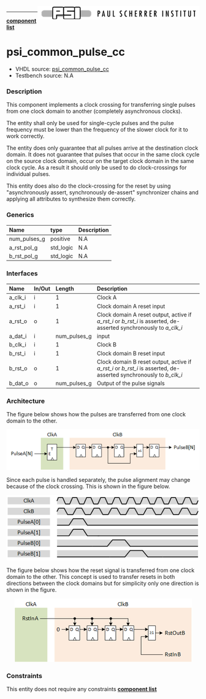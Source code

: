 <img align="right" src="../psi_logo.png">

***

[**component list**](../README.md)

# psi_common_pulse_cc
 - VHDL source: [psi_common_pulse_cc](../../hdl/psi_common_pulse_cc.vhd)
 - Testbench source: N.A

### Description

This component implements a clock crossing for transferring single pulses from one clock domain to another (completely asynchronous clocks).

The entity shall only be used for single-cycle pulses and the pulse frequency must be lower than the frequency of the slower clock for it to work correctly.

The entity does only guarantee that all pulses arrive at the destination clock domain. It does not guarantee that pulses that occur in the same clock cycle on the source clock domain, occur on the target clock domain in the same clock cycle. As a result it should only be used to do
clock-crossings for individual pulses.

This entity does also do the clock-crossing for the reset by using "asynchronously assert, synchronously de-assert" synchronizer chains and applying all attributes to synthesize them correctly.


### Generics
| Name         | type      | Description   |
|:-------------|:----------|:--------------|
| num_pulses_g | positive  | N.A           |
| a_rst_pol_g  | std_logic | N.A           |
| b_rst_pol_g  | std_logic | N.A           |

### Interfaces
| Name    | In/Out   | Length       | Description   |
|:--------|:---------|:-------------|:--------------|
| a_clk_i | i        | 1            | Clock A           |
| a_rst_i | i        | 1            | Clock domain A reset input           |
| a_rst_o | o        | 1            |  Clock domain A reset output, active if *a_rst_i* or *b_rst_i* is asserted, de-asserted synchronously to *a_clk_i*         |
| a_dat_i | i        | num_pulses_g | input          		|
| b_clk_i | i        | 1            | Clock B         	|
| b_rst_i | i        | 1            | Clock domain B reset input        |
| b_rst_o | o        | 1            | Clock domain B reset output, active if *a_rst_i* or *b_rst_i* is asserted, de-asserted synchronously to *b_clk_i*       |
| b_dat_o | o        | num_pulses_g | Output of the pulse signals          |

### Architecture

The figure below shows how the pulses are transferred from one clock domain to the other.

<p align="center"> <img src="psi_common_pulse_cc_fig0.png"> </p>

Since each pulse is handled separately, the pulse alignment may change because of the clock crossing. This is shown in the figure below.

<p align="center"> <img src="psi_common_pulse_cc_fig1.png"> </p>

The figure below shows how the reset signal is transferred from one clock domain to the other. This concept is used to transfer resets in both directions between the clock domains but for simplicity only one direction is shown in the figure.

<p align="center"> <img src="psi_common_pulse_cc_fig2.png"> </p>

### Constraints

This entity does not require any constraints
[**component list**](../README.md)
